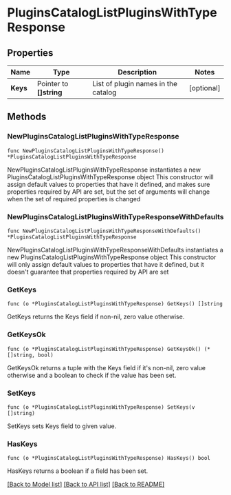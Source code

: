 # PluginsCatalogListPluginsWithTypeResponse


## Properties

Name | Type | Description | Notes
------------ | ------------- | ------------- | -------------
**Keys** | Pointer to **[]string** | List of plugin names in the catalog | [optional] 



## Methods


### NewPluginsCatalogListPluginsWithTypeResponse

`func NewPluginsCatalogListPluginsWithTypeResponse() *PluginsCatalogListPluginsWithTypeResponse`

NewPluginsCatalogListPluginsWithTypeResponse instantiates a new PluginsCatalogListPluginsWithTypeResponse object
This constructor will assign default values to properties that have it defined,
and makes sure properties required by API are set, but the set of arguments
will change when the set of required properties is changed

### NewPluginsCatalogListPluginsWithTypeResponseWithDefaults

`func NewPluginsCatalogListPluginsWithTypeResponseWithDefaults() *PluginsCatalogListPluginsWithTypeResponse`

NewPluginsCatalogListPluginsWithTypeResponseWithDefaults instantiates a new PluginsCatalogListPluginsWithTypeResponse object
This constructor will only assign default values to properties that have it defined,
but it doesn't guarantee that properties required by API are set


### GetKeys

`func (o *PluginsCatalogListPluginsWithTypeResponse) GetKeys() []string`

GetKeys returns the Keys field if non-nil, zero value otherwise.

### GetKeysOk

`func (o *PluginsCatalogListPluginsWithTypeResponse) GetKeysOk() (*[]string, bool)`

GetKeysOk returns a tuple with the Keys field if it's non-nil, zero value otherwise
and a boolean to check if the value has been set.

### SetKeys

`func (o *PluginsCatalogListPluginsWithTypeResponse) SetKeys(v []string)`

SetKeys sets Keys field to given value.


### HasKeys

`func (o *PluginsCatalogListPluginsWithTypeResponse) HasKeys() bool`

HasKeys returns a boolean if a field has been set.









[[Back to Model list]](../README.md#documentation-for-models) [[Back to API list]](../README.md#documentation-for-api-endpoints) [[Back to README]](../README.md)


